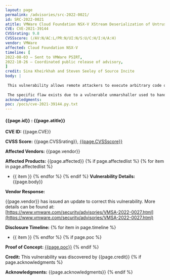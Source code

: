 ```yaml
---
layout: page
permalink: /advisories/src-2022-0021/
id: SRC-2022-0021
atitle: VMWare Cloud Foundation NSX-V XStream Deserialization of Untrusted Data Remote Code Execution Vulnerability
CVE: CVE-2021-39144
CVSSrating: 9.8
CVSSscore: (/AV:N/AC:L/PR:N/UI:N/S:U/C:H/I:H/A:H)
vendor: VMWare
affected: Cloud Foundation NSX-V
timeline: [
2022-08-03 – Sent to VMWare PSIRT,
2022-10-26 – Coordinated public release of advisory,
]
credit: Sina Kheirkhah and Steven Seeley of Source Incite
body: |
 
 This vulnerability allows remote attackers to execute arbitrary code on affected installations of VMWare Cloud Foundation NSX-V. Authentication is not required to exploit this vulnerability.
 
 The specific flaw exists due to a vulnerable unmarshaller used to handle incoming java objects. The issue results from allowing attackers use dynamic proxies when providing marshalled java objects. An attacker can leverage this vulnerability to execute code in the context of root.
acknowledgments:
poc: /pocs/cve-2021-39144.py.txt
---
```


#### **{{page.id}} : {{page.atitle}}**

**CVE ID:**
{{page.CVE}}

**CVSS Score:**
{{page.CVSSrating}}, [{{page.CVSSscore}}](https://nvd.nist.gov/vuln-metrics/cvss/v3-calculator?vector={{page.CVSSscore}})

**Affected Vendors:**
{{page.vendor}}

**Affected Products:**
{{page.affected}}
{% if page.affectedlist %}
{% for item in page.affectedlist %}
  - {{ item }}
{% endfor %}
{% endif %}
**Vulnerability Details:**
{{page.body}}

**Vendor Response:**

{{page.vendor}} has issued an update to correct this vulnerability. More details can be found at: [https://www.vmware.com/security/advisories/VMSA-2022-0027.html](https://www.vmware.com/security/advisories/VMSA-2022-0027.html)

**Disclosure Timeline:**
{% for item in page.timeline %}
  - {{ item }}
{% endfor %}
{% if page.poc %}

**Proof of Concept:**
[{{page.poc}}]({{page.poc}})
{% endif %}

**Credit:**
This vulnerability was discovered by {{page.credit}}
{% if page.acknowledgments %}

**Acknowledgments:**
{{page.acknowledgments}}
{% endif %}
